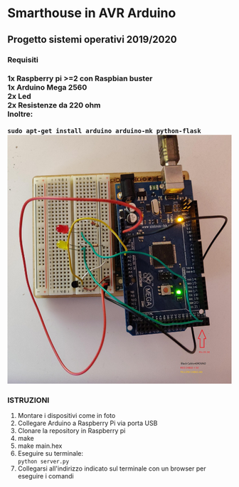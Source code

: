 <h1>Smarthouse in AVR Arduino</h1>
<h2>Progetto sistemi operativi 2019/2020</h2>
<h3>Requisiti<h3><p>
1x Raspberry pi >=2 con Raspbian buster</br>
1x Arduino Mega 2560</br>
2x Led</br>
2x Resistenze da 220 ohm</br>
Inoltre:</p>
<code>sudo apt-get install arduino arduino-mk python-flask</code>

<img src="static/Arduino.jpg" title="Arduino Mega 2560">

<h3>ISTRUZIONI</h3>
<ol>
<li>Montare i dispositivi come in foto</li>
<li>Collegare Arduino a Raspberry Pi via porta USB</li>
<li>Clonare la repository in Raspberry pi</li>
<li>make</li>
<li>make main.hex</li>
<li>Eseguire su terminale:</br>
<code>python server.py</code>
</li>
<li>Collegarsi all'indirizzo indicato sul terminale con un browser per eseguire i comandi</li>
</ol>
